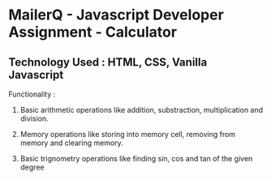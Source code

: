 # MailerQ - Javascript Developer Assignment - Calculator 

## Technology Used : HTML, CSS, Vanilla Javascript

Functionality : 

1. Basic arithmetic operations like addition, substraction, multiplication and division.

2. Memory operations like storing into memory cell, removing from memory and clearing memory.

3. Basic trignometry operations like finding sin, cos and tan of the given degree

